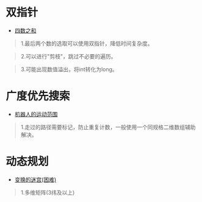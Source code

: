 # 双指针
- [四数之和](https://leetcode.cn/problems/4sum/)
> 1.最后两个数的选取可以使用双指针，降低时间复杂度。

> 2.可以进行"剪枝"，跳过不必要的遍历。

> 3.可能出现数值溢出，将int转化为long。


# 广度优先搜索
- [机器人的运动范围](https://leetcode.cn/problems/ji-qi-ren-de-yun-dong-fan-wei-lcof/)
> 1.走过的路径需要标记，防止重复计数，一般使用一个同规格二维数组辅助解决。

# 动态规划
- [变换的迷宫(困难)](https://leetcode.cn/problems/Db3wC1/)
> 1.多维矩阵(3纬及以上)

